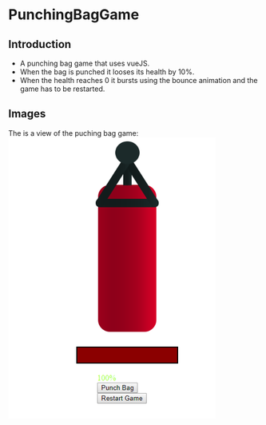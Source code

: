 # PunchingBagGame

## Introduction
 - A punching bag game that uses vueJS.
  - When the bag is punched it looses its health by 10%. 
  - When the health reaches 0 it bursts using the bounce animation and the game has to be restarted.
 



## Images
The is a view of the puching bag game:
![alt text](https://github.com/kirigokaranja/PunchingBagGame/blob/master/bag.PNG)
